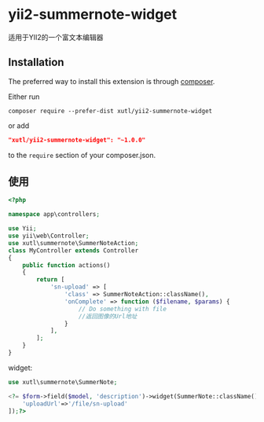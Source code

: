 # yii2-summernote-widget

适用于YII2的一个富文本编辑器

Installation
------------

The preferred way to install this extension is through [composer](http://getcomposer.org/download/).

Either run

```
composer require --prefer-dist xutl/yii2-summernote-widget
```

or add

```json
"xutl/yii2-summernote-widget": "~1.0.0"
```

to the `require` section of your composer.json.

使用
----

```php
<?php

namespace app\controllers;

use Yii;
use yii\web\Controller;
use xutl\summernote\SummerNoteAction;
class MyController extends Controller
{
    public function actions()
    {
        return [
            'sn-upload' => [
                'class' => SummerNoteAction::className(),
                'onComplete' => function ($filename, $params) {
                    // Do something with file
                    //返回图像的Url地址
                }
            ],
        ];
    }
}
````
widget:

```php
use xutl\summernote\SummerNote;

<?= $form->field($model, 'description')->widget(SummerNote::className(), [
    'uploadUrl'=>'/file/sn-upload'
]);?>
````